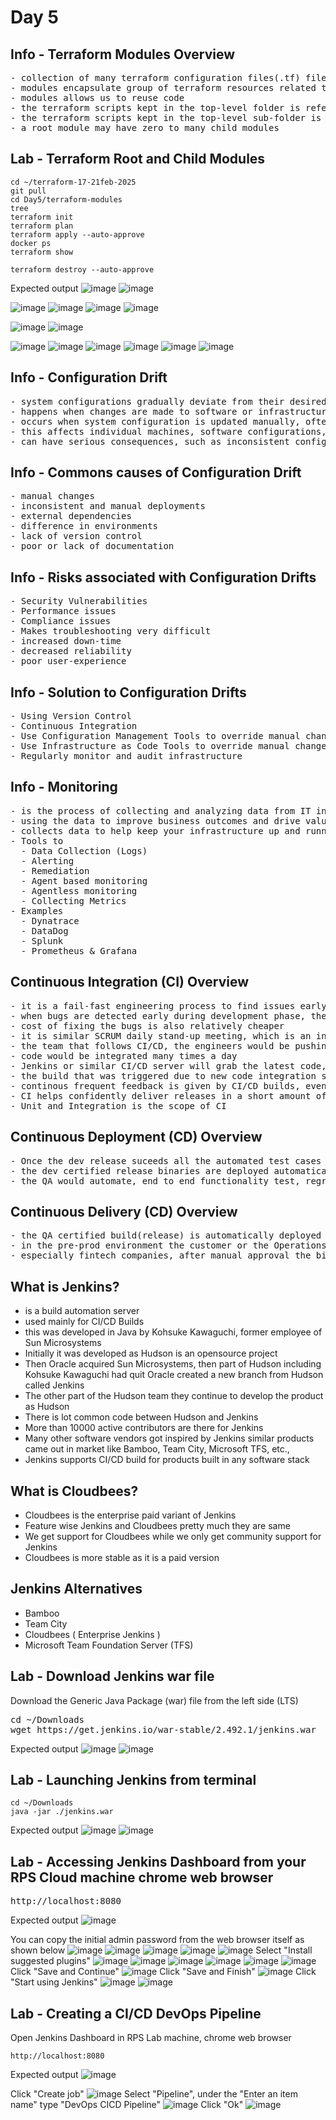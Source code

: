 # Day 5

## Info - Terraform Modules Overview
<pre>
- collection of many terraform configuration files(.tf) files in a dedicated directory
- modules encapsulate group of terraform resources related to a single infrastructure/task
- modules allows us to reuse code
- the terraform scripts kept in the top-level folder is referred as root module
- the terraform scripts kept in the top-level sub-folder is referred as child module
- a root module may have zero to many child modules
</pre>

## Lab - Terraform Root and Child Modules
```
cd ~/terraform-17-21feb-2025
git pull
cd Day5/terraform-modules
tree
terraform init
terraform plan
terraform apply --auto-approve
docker ps
terraform show

terraform destroy --auto-approve
```

Expected output
![image](https://github.com/user-attachments/assets/3bfe367c-3e5e-4a2a-a24e-cb821c70f8ec)
![image](https://github.com/user-attachments/assets/04636db8-6024-4dad-be85-141a8e7820a9)

![image](https://github.com/user-attachments/assets/63850d97-5964-4a13-aa55-2cdb7355b181)
![image](https://github.com/user-attachments/assets/550ed964-2115-42e4-858c-d7a1351ff6c8)
![image](https://github.com/user-attachments/assets/290fdd0b-6e47-4a27-930d-ce6502b1e680)
![image](https://github.com/user-attachments/assets/5daf9085-e563-41b3-b118-3b14b0414fa0)

![image](https://github.com/user-attachments/assets/2bb9a9b8-b705-4781-b0bb-7855ca3e0ae0)
![image](https://github.com/user-attachments/assets/49729673-d5cc-4624-b454-c0d90f554ae1)

![image](https://github.com/user-attachments/assets/b15db064-3d9f-4039-80ba-cbc961c0382a)
![image](https://github.com/user-attachments/assets/3eba987e-affd-439c-ac42-b8745fd0b04b)
![image](https://github.com/user-attachments/assets/735cc554-1b52-4f8e-83f4-38c621d0e960)
![image](https://github.com/user-attachments/assets/a867f354-8720-4547-b823-95017a23cef4)
![image](https://github.com/user-attachments/assets/93b91c00-af5c-4e40-8972-f3b21bed5152)
![image](https://github.com/user-attachments/assets/77b5f3c5-2191-4053-83d2-7af87cacd286)


## Info - Configuration Drift
<pre>
- system configurations gradually deviate from their desired or documented state 
- happens when changes are made to software or infrastructure settings over time without a proper change management process
- occurs when system configuration is updated manually, often without governance 
- this affects individual machines, software configurations, clusters, or entire IT systems. 
- can have serious consequences, such as inconsistent configurations that cause unpredictable system behavior and increased difficulty in troubleshooting issues
</pre>

## Info - Commons causes of Configuration Drift
<pre>
- manual changes
- inconsistent and manual deployments
- external dependencies
- difference in environments
- lack of version control
- poor or lack of documentation
</pre>

## Info - Risks associated with Configuration Drifts
<pre>
- Security Vulnerabilities
- Performance issues
- Compliance issues
- Makes troubleshooting very difficult
- increased down-time
- decreased reliability
- poor user-experience
</pre>

## Info - Solution to Configuration Drifts
<pre>
- Using Version Control
- Continuous Integration
- Use Configuration Management Tools to override manual changes in continuous fashion
- Use Infrastructure as Code Tools to override manual changes
- Regularly monitor and audit infrastructure
</pre>

## Info - Monitoring
<pre>
- is the process of collecting and analyzing data from IT infrastructure, system and processes
- using the data to improve business outcomes and drive value to the organization
- collects data to help keep your infrastructure up and running without any downtime
- Tools to
  - Data Collection (Logs)
  - Alerting
  - Remediation
  - Agent based monitoring
  - Agentless monitoring
  - Collecting Metrics
- Examples
  - Dynatrace
  - DataDog
  - Splunk
  - Prometheus & Grafana
</pre>

## Continuous Integration (CI) Overview
<pre>
- it is a fail-fast engineering process to find issues early 
- when bugs are detected early during development phase, they are easy to fix
- cost of fixing the bugs is also relatively cheaper
- it is similar SCRUM daily stand-up meeting, which is an inspect and adapt meeting
- the team that follows CI/CD, the engineers would be pushing code to version control several times a day
- code would be integrated many times a day
- Jenkins or similar CI/CD server will grab the latest code, they trigger a build, as part of the build, automated test cases would be executed to verify if the new code is as expected, if the new code is breaking any existing functionality.
- the build that was triggered due to new code integration succeeds, it means no functionality is broken, everything works as expected
- continous frequent feedback is given by CI/CD builds, eventually improving the code quaility and functional quality
- CI helps confidently deliver releases in a short amount of time
- Unit and Integration is the scope of CI
</pre>

## Continuous Deployment (CD) Overview
<pre>
- Once the dev release suceeds all the automated test cases added by dev team, it is automatically promoted for QA testing
- the dev certified release binaries are deployed automatically to QA environment for further automated QA testing
- the QA would automate, end to end functionality test, regression test, smoke test, performance test, stress test, component/API test, etc
</pre>

## Continuous Delivery (CD) Overview
<pre>
- the QA certified build(release) is automatically deployed into production or pre-prod environment
- in the pre-prod environment the customer or the Operations team would verify if the new release is working as expected
- especially fintech companies, after manual approval the binaries could go live in production environment
</pre>

## What is Jenkins?
- is a build automation server
- used mainly for CI/CD Builds
- this was developed in Java by Kohsuke Kawaguchi, former employee of Sun Microsystems
- Initially it was developed as Hudson is an opensource project
- Then Oracle acquired Sun Microsystems, then part of Hudson including Kohsuke Kawaguchi had quit Oracle
  created a new branch from Hudson called Jenkins
- The other part of the Hudson team they continue to develop the product as Hudson
- There is lot common code between Hudson and Jenkins
- More than 10000 active contributors are there for Jenkins
- Many other software vendors got inspired by Jenkins similar products came out in market like Bamboo, Team City, Microsoft TFS, etc.,
- Jenkins supports CI/CD build for products built in any software stack
  
## What is Cloudbees?
- Cloudbees is the enterprise paid variant of Jenkins
- Feature wise Jenkins and Cloudbees pretty much they are same
- We get support for Cloudbees while we only get community support for Jenkins
- Cloudbees is more stable as it is a paid version
  
## Jenkins Alternatives
- Bamboo
- Team City
- Cloudbees ( Enterprise Jenkins )
- Microsoft Team Foundation Server (TFS)

## Lab - Download Jenkins war file
Download the Generic Java Package (war) file from the left side (LTS)
<pre>
cd ~/Downloads
wget https://get.jenkins.io/war-stable/2.492.1/jenkins.war
</pre>

Expected output
![image](https://github.com/user-attachments/assets/066f4a54-d900-40fd-990d-584c96d0c1d9)
![image](https://github.com/user-attachments/assets/f37f88a3-2082-4d5a-8150-caaeb3e3b0aa)

## Lab - Launching Jenkins from terminal
```
cd ~/Downloads
java -jar ./jenkins.war
```

Expected output
![image](https://github.com/user-attachments/assets/f50e515b-7158-4c30-b576-32378d4522bc)
![image](https://github.com/user-attachments/assets/68a70a4d-568f-45dd-8d32-740320fa519c)

## Lab - Accessing Jenkins Dashboard from your RPS Cloud machine chrome web browser
<pre>
http://localhost:8080  
</pre>

Expected output
![image](https://github.com/user-attachments/assets/543fea33-0ac8-4e3c-817d-40bed8d816d3)

You can copy the initial admin password from the web browser itself as shown below
![image](https://github.com/user-attachments/assets/c3f6675f-2e1e-4e4a-abe4-76ead3154de9)
![image](https://github.com/user-attachments/assets/30b159db-900c-4790-83b8-734b19ed1ddb)
![image](https://github.com/user-attachments/assets/6b12456e-d842-4318-8e8e-729cd4b0035e)
![image](https://github.com/user-attachments/assets/55d0559a-2536-4e2d-8ad3-24771edd5d18)
![image](https://github.com/user-attachments/assets/ad95a77f-377e-4ee3-8b08-641611a943ad)
Select "Install suggested plugins"
![image](https://github.com/user-attachments/assets/7d786bdd-0082-412f-86f7-f228b33fd985)
![image](https://github.com/user-attachments/assets/d8773a01-d2f3-44b8-984c-8961dda0e131)
![image](https://github.com/user-attachments/assets/44b84d06-c58e-4c64-9f78-80117102199f)
![image](https://github.com/user-attachments/assets/115f9217-043b-41db-b824-24b9af753d66)
![image](https://github.com/user-attachments/assets/08430ce7-bf31-4a5a-8c69-511414e49eec)
![image](https://github.com/user-attachments/assets/025f0fb4-d48b-4829-aac6-723bf2171c3d)
Click "Save and Continue"
![image](https://github.com/user-attachments/assets/78b2f63e-98a2-4e55-b043-6921efc60571)
Click "Save and Finish"
![image](https://github.com/user-attachments/assets/b976ee8d-672a-47e3-9f30-873456c757e1)
Click "Start using Jenkins"
![image](https://github.com/user-attachments/assets/55d7757d-aead-45ca-8d2c-ef98e582b263)
![image](https://github.com/user-attachments/assets/78cd113d-9ecb-44a0-8e4b-67b86178ca37)
                                                            
## Lab - Creating a CI/CD DevOps Pipeline

Open Jenkins Dashboard in RPS Lab machine, chrome web browser
```
http://localhost:8080
```
Expected output
![image](https://github.com/user-attachments/assets/6fc5913b-3d17-480d-8f4a-741042319019)

Click "Create job"
![image](https://github.com/user-attachments/assets/d100ba90-8c24-4809-8883-374e52d496b7)
Select "Pipeline", under the "Enter an item name" type "DevOps CICD Pipeline"
![image](https://github.com/user-attachments/assets/21d58d32-5964-43a8-87a7-33f1b6ea601c)
Click "Ok"
![image](https://github.com/user-attachments/assets/939b442c-b793-47a7-b42e-f174e8f9c861)



